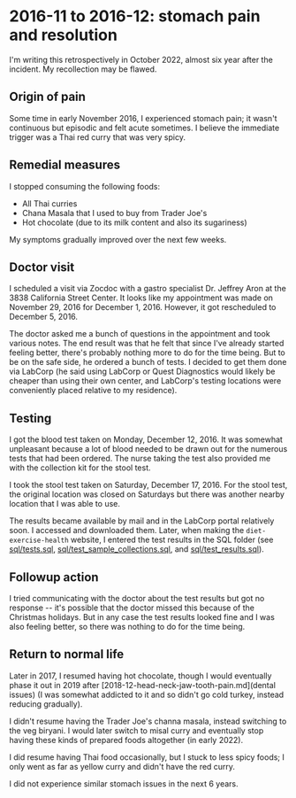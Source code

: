 # 2016-11 to 2016-12: stomach pain and resolution

I'm writing this retrospectively in October 2022, almost six year
after the incident. My recollection may be flawed.

## Origin of pain

Some time in early November 2016, I experienced stomach pain; it
wasn't continuous but episodic and felt acute sometimes. I believe the
immediate trigger was a Thai red curry that was very spicy.

## Remedial measures

I stopped consuming the following foods:

* All Thai curries
* Chana Masala that I used to buy from Trader Joe's
* Hot chocolate (due to its milk content and also its sugariness)

My symptoms gradually improved over the next few weeks.

## Doctor visit

I scheduled a visit via Zocdoc with a gastro specialist Dr. Jeffrey
Aron at the 3838 California Street Center. It looks like my
appointment was made on November 29, 2016 for December 1,
2016. However, it got rescheduled to December 5, 2016.

The doctor asked me a bunch of questions in the appointment and took
various notes. The end result was that he felt that since I've already
started feeling better, there's probably nothing more to do for the
time being. But to be on the safe side, he ordered a bunch of tests. I
decided to get them done via LabCorp (he said using LabCorp or Quest
Diagnostics would likely be cheaper than using their own center, and
LabCorp's testing locations were conveniently placed relative to my
residence).

## Testing

I got the blood test taken on Monday, December 12, 2016. It was
somewhat unpleasant because a lot of blood needed to be drawn out for
the numerous tests that had been ordered. The nurse taking the test
also provided me with the collection kit for the stool test.

I took the stool test taken on Saturday, December 17, 2016. For the
stool test, the original location was closed on Saturdays but there
was another nearby location that I was able to use.

The results became available by mail and in the LabCorp portal
relatively soon. I accessed and downloaded them. Later, when making
the `diet-exercise-health` website, I entered the test results in the
SQL folder (see [sql/tests.sql](../sql/tests.sql),
[sql/test_sample_collections.sql](../sql/test_sample_collections.sql),
and [sql/test_results.sql](../sql/test_results.sql)).

## Followup action

I tried communicating with the doctor about the test results but got
no response -- it's possible that the doctor missed this because of
the Christmas holidays. But in any case the test results looked fine
and I was also feeling better, so there was nothing to do for the time
being.

## Return to normal life

Later in 2017, I resumed having hot chocolate, though I would
eventually phase it out in 2019 after
[2018-12-head-neck-jaw-tooth-pain.md](dental issues) (I was somewhat
addicted to it and so didn't go cold turkey, instead reducing
gradually).

I didn't resume having the Trader Joe's channa masala, instead
switching to the veg biryani. I would later switch to misal curry and
eventually stop having these kinds of prepared foods altogether (in
early 2022).

I did resume having Thai food occasionally, but I stuck to less spicy
foods; I only went as far as yellow curry and didn't have the red
curry.

I did not experience similar stomach issues in the next 6 years.
